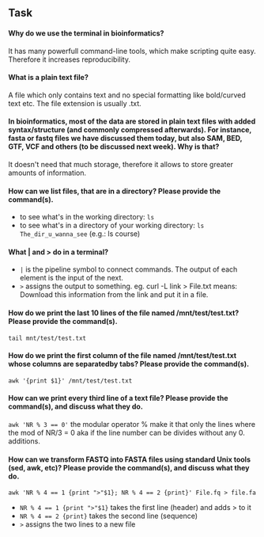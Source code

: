 ## Task

#### Why do we use the terminal in bioinformatics?
It has many powerfull command-line tools, which make scripting quite easy. Therefore it increases reproducibility.

#### What is a plain text file?
A file which only contains text and no special formatting like bold/curved text etc. The file extension is usually .txt.

#### In bioinformatics, most of the data are stored in plain text files with added syntax/structure (and commonly compressed afterwards). For instance, fasta or fastq files we have discussed them today, but also SAM, BED, GTF, VCF and others (to be discussed next week). Why is that?
It doesn't need that much storage, therefore it allows to store greater amounts of information.

#### How can we list files, that are in a directory? Please provide the command(s).
* to see what's in the working directory: `ls` 
* to see what's in a directory of your working directory: `ls The_dir_u_wanna_see`  (e.g.: ls course)

#### What | and > do in a terminal?
* `|` is the pipeline symbol to connect commands. The output of each element is the input of the next.
* `>` assigns the output to something. eg. curl -L link > File.txt means: Download this information from the link and put it in a file.

#### How do we print the last 10 lines of the file named /mnt/test/test.txt? Please provide the command(s).
`tail mnt/test/test.txt`

#### How do we print the first column of the file named /mnt/test/test.txt whose columns are separatedby tabs? Please provide the command(s).
`awk '{print $1}' /mnt/test/test.txt`

#### How can we print every third line of a text file? Please provide the command(s), and discuss what they do.
`awk 'NR % 3 == 0'` the modular operator % make it that only the lines where the mod of NR/3 = 0 aka if the line number can be divides without any 0. additions.

#### How can we transform FASTQ into FASTA files using standard Unix tools (sed, awk, etc)? Please provide the command(s), and discuss what they do.
`awk 'NR % 4 == 1 {print ">"$1}; NR % 4 == 2 {print}' File.fq > file.fa`
* `NR % 4 == 1 {print ">"$1}` takes the first line (header) and adds > to it
* `NR % 4 == 2 {print}` takes the second line (sequence)
* `>` assigns the two lines to a new file 
